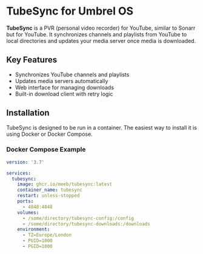 # TubeSync for Umbrel OS

**TubeSync** is a PVR (personal video recorder) for YouTube, similar to Sonarr but for YouTube. It synchronizes channels and playlists from YouTube to local directories and updates your media server once media is downloaded.

## Key Features

- Synchronizes YouTube channels and playlists
- Updates media servers automatically
- Web interface for managing downloads
- Built-in download client with retry logic

## Installation

TubeSync is designed to be run in a container. The easiest way to install it is using Docker or Docker Compose.

### Docker Compose Example

```yaml
version: '3.7'

services:
  tubesync:
    image: ghcr.io/meeb/tubesync:latest
    container_name: tubesync
    restart: unless-stopped
    ports:
      - 4848:4848
    volumes:
      - /some/directory/tubesync-config:/config
      - /some/directory/tubesync-downloads:/downloads
    environment:
      - TZ=Europe/London
      - PUID=1000
      - PGID=1000